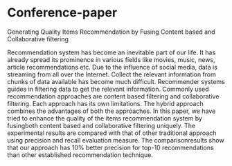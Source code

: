 # Conference-paper
Generating Quality Items Recommendation by Fusing Content based and Collaborative filtering

Recommendation system has become an inevitable part of our life. It has already spread its prominence in various fields like movies, music, news, article recommendations etc. Due to the influence of social media, data is streaming from all over the Internet. Collect the relevant information from chunks of data available has become much difficult. Recommender systems guides in filtering data to get the relevant information. Commonly used recommendation approaches are content based filtering and collaborative filtering. Each approach has its own limitations. The hybrid approach combines the advantages of both the approaches. In this paper, we have tried to enhance the quality of the items recommendation system by fusingboth content based and collaborative filtering uniquely. The experimental results are compared with that of other traditional approach using precision and recall evaluation measure. The comparisonresults show that our approach has 10% better precision for top-10 recommendations than other established recommendation technique.
